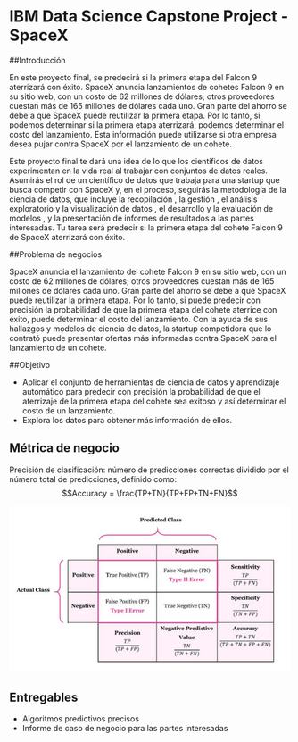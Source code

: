 # IBM Data Science Capstone Project - SpaceX


##Introducción

En este proyecto final, se predecirá si la primera etapa del Falcon 9 aterrizará con éxito. SpaceX anuncia lanzamientos de cohetes Falcon 9 en su sitio web, con un costo de 62 millones de dólares; otros proveedores cuestan más de 165 millones de dólares cada uno. Gran parte del ahorro se debe a que SpaceX puede reutilizar la primera etapa. Por lo tanto, si podemos determinar si la primera etapa aterrizará, podemos determinar el costo del lanzamiento. Esta información puede utilizarse si otra empresa desea pujar contra SpaceX por el lanzamiento de un cohete.

Este proyecto final te dará una idea de lo que los científicos de datos experimentan en la vida real al trabajar con conjuntos de datos reales. Asumirás el rol de un científico de datos que trabaja para una startup que busca competir con SpaceX y, en el proceso, seguirás la metodología de la ciencia de datos, que incluye la recopilación , la gestión , el análisis exploratorio y la visualización de datos , el desarrollo y la evaluación de modelos , y la presentación de informes de resultados a las partes interesadas. Tu tarea será predecir si la primera etapa del cohete Falcon 9 de SpaceX aterrizará con éxito.

##Problema de negocios

SpaceX anuncia el lanzamiento del cohete Falcon 9 en su sitio web, con un costo de 62 millones de dólares; otros proveedores cuestan más de 165 millones de dólares cada uno. Gran parte del ahorro se debe a que SpaceX puede reutilizar la primera etapa. Por lo tanto, si puede predecir con precisión la probabilidad de que la primera etapa del cohete aterrice con éxito, puede determinar el costo del lanzamiento. Con la ayuda de sus hallazgos y modelos de ciencia de datos, la startup competidora que lo contrató puede presentar ofertas más informadas contra SpaceX para el lanzamiento de un cohete.

##Objetivo

* Aplicar el conjunto de herramientas de ciencia de datos y aprendizaje automático para predecir con precisión la probabilidad de que el aterrizaje de la primera etapa del cohete sea exitoso y así determinar el costo de un lanzamiento.
* Explora los datos para obtener más información de ellos.

## Métrica de negocio

Precisión de clasificación: número de predicciones correctas dividido por el número total de predicciones, definido como:
$$Accuracy = \frac{TP+TN}{TP+FP+TN+FN}$$

![Matriz de confusión](https://github.com/juanesgallardo/Proyecto-final-de-ciencia-de-datos-de-IBM-SpaceX/blob/abb2fd316f3ce38ba3b9c87b7a4fffc7f3e93365/Plots/Confusion%20matrix.PNG?raw=true)

## Entregables

* Algoritmos predictivos precisos
* Informe de caso de negocio para las partes interesadas


